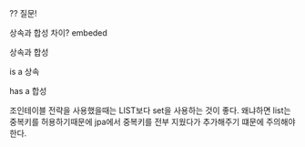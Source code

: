 ?? 질문!

상속과 합성 차이? embeded

상속과 합성

is a 상속

has a 합성


조인테이블 전략을 사용했을때는 LIST보다 set을 사용하는 것이 좋다.
왜냐하면 list는 중복키를 허용하기때문에 jpa에서 중복키를 전부 지웠다가 추가해주기 떄문에 주의해야한다.
